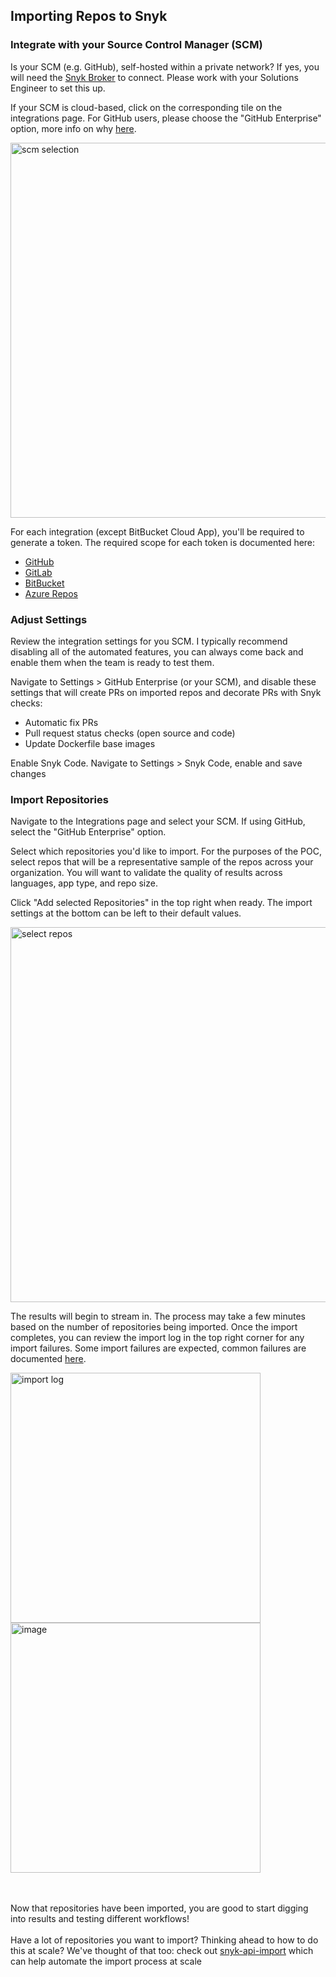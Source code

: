 ## Importing Repos to Snyk

### Integrate with your Source Control Manager (SCM)

Is your SCM (e.g. GitHub), self-hosted within a private network? If yes, you will need the [Snyk Broker](https://docs.snyk.io/snyk-admin/snyk-broker) to connect. Please work with your Solutions Engineer to set this up.

If your SCM is cloud-based, click on the corresponding tile on the integrations page. For GitHub users, please choose the "GitHub Enterprise" option, more info on why [here](https://docs.snyk.io/integrations/git-repository-scm-integrations/introduction-to-git-repository-integrations/using-github-or-github-enterprise-integration).

<img width="600" alt="scm selection" src="https://github.com/dylansnyk/poc-getting-started/assets/94395157/be626692-241c-479c-bdfb-9d34fd65e836">

For each integration (except BitBucket Cloud App), you'll be required to generate a token. The required scope for each token is documented here:
* [GitHub](https://docs.snyk.io/integrations/git-repository-scm-integrations/github-enterprise-integration#setting-up-a-github-enterprise-integration)
* [GitLab](https://docs.snyk.io/integrations/git-repository-scm-integrations/gitlab-integration#set-up-gitlab-integration)
* [BitBucket](https://docs.snyk.io/integrations/git-repository-scm-integrations/bitbucket-data-center-server-integration#setting-up-a-bitbucket-dc-server-integration)
* [Azure Repos](https://docs.snyk.io/integrations/git-repository-scm-integrations/azure-repositories-integration#setting-up-an-azure-repository-integration)

### Adjust Settings

Review the integration settings for you SCM. I typically recommend disabling all of the automated features, you can always come back and enable them when the team is ready to test them. 

Navigate to Settings > GitHub Enterprise (or your SCM), and disable these settings that will create PRs on imported repos and decorate PRs with Snyk checks:
* Automatic fix PRs
* Pull request status checks (open source and code)
* Update Dockerfile base images

Enable Snyk Code. Navigate to Settings > Snyk Code, enable and save changes

### Import Repositories 

Navigate to the Integrations page and select your SCM. If using GitHub, select the "GitHub Enterprise" option.

Select which repositories you'd like to import. For the purposes of the POC, select repos that will be a representative sample of the repos across your organization. You will want to validate the quality of results across languages, app type, and repo size.

Click "Add selected Repositories" in the top right when ready. The import settings at the bottom can be left to their default values.

<img width="600" alt="select repos" src="https://github.com/dylansnyk/poc-getting-started/assets/94395157/211c38a9-6919-4d79-9827-af1d104d9ecc">

The results will begin to stream in. The process may take a few minutes based on the number of repositories being imported. Once the import completes, you can review the import log in the top right corner for any import failures. Some import failures are expected, common failures are documented [here](https://support.snyk.io/hc/en-us/articles/360001373118-Project-import-errors).

<img width="400" alt="import log" src="https://github.com/dylansnyk/poc-getting-started/assets/94395157/9631bec3-b235-4abd-b67c-74ded82d14c9">

<img width="400" alt="image" src="https://github.com/dylansnyk/poc-getting-started/assets/94395157/01ede8ce-9c73-43f2-9c76-d265c0cad644">

<br><br>
Now that repositories have been imported, you are good to start digging into results and testing different workflows!
<br><br>
Have a lot of repositories you want to import? Thinking ahead to how to do this at scale? We've thought of that too: check out [snyk-api-import](https://github.com/snyk-tech-services/snyk-api-import) which can help automate the import process at scale
